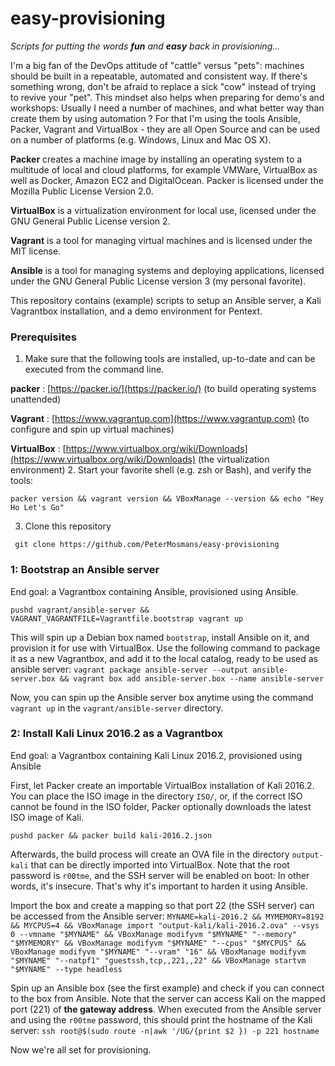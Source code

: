 # easy-provisioning

*Scripts for putting the words **fun** and **easy** back in provisioning...*


I'm a big fan of the DevOps attitude of "cattle" versus "pets": machines should be built in a repeatable, automated and consistent way. If there's something wrong, don't be afraid to replace a sick "cow" instead of trying to revive your "pet".
This mindset also helps when preparing for demo's and workshops: Usually I need a number of machines, and what better way than create them by using automation ? For that I'm using the tools Ansible, Packer, Vagrant and VirtualBox - they are all Open Source and can be used on a number of platforms (e.g. Windows, Linux and Mac OS X).

**Packer** creates a machine image by installing an operating system to a multitude of local and cloud platforms, for example VMWare, VirtualBox as well as Docker, Amazon EC2 and DigitalOcean. Packer is licensed under the Mozilla Public License Version 2.0.

**VirtualBox** is a virtualization environment for local use, licensed under the GNU General Public License version 2.

**Vagrant** is a tool for managing virtual machines and is licensed under the MIT license.

**Ansible** is a tool for managing systems and deploying applications, licensed under the GNU General Public License version 3 (my personal favorite).

This repository contains (example) scripts to setup an Ansible server, a Kali Vagrantbox installation, and a demo environment for Pentext.

### Prerequisites
1. Make sure that the following tools are installed, up-to-date and can be executed from the command line.

  **packer** : [https://packer.io/](https://packer.io/) (to build operating systems unattended)
  
  **Vagrant** : [https://www.vagrantup.com](https://www.vagrantup.com) (to configure and spin up virtual machines)
  
  **VirtualBox** : [https://www.virtualbox.org/wiki/Downloads](https://www.virtualbox.org/wiki/Downloads) (the virtualization environment)
2. Start your favorite shell (e.g. zsh or Bash), and verify the tools:

  `packer version && vagrant version && VBoxManage --version && echo "Hey Ho Let's Go"`

3. Clone this repository

  ` git clone https://github.com/PeterMosmans/easy-provisioning`

### 1: Bootstrap an Ansible server
End goal: a Vagrantbox containing Ansible, provisioned using Ansible.

`pushd vagrant/ansible-server && VAGRANT_VAGRANTFILE=Vagrantfile.bootstrap vagrant up`

This will spin up a Debian box named `bootstrap`, install Ansible on it, and provision it for use with VirtualBox.
Use the following command to package it as a new Vagrantbox, and add it to the local catalog, ready to be used as ansible server:
`vagrant package ansible-server --output ansible-server.box && vagrant box add ansible-server.box --name ansible-server`

Now, you can spin up the Ansible server box anytime using the command
`vagrant up` in the `vagrant/ansible-server` directory.

### 2: Install Kali Linux 2016.2 as a Vagrantbox
End goal: a Vagrantbox containing Kali Linux 2016.2, provisioned using Ansible

First, let Packer create an importable VirtualBox installation of Kali 2016.2. You can place the ISO image in the directory `ISO/`, or, if the correct ISO cannot be found in the ISO folder, Packer optionally downloads the latest ISO image of Kali.

`pushd packer && packer build kali-2016.2.json`

Afterwards, the build process will create an OVA file in the directory `output-kali` that can be directly imported into VirtualBox. Note that the root password is `r00tme`, and the SSH server will be enabled on boot: In other words, it's insecure. That's why it's important to harden it using Ansible.

Import the box and create a mapping so that port 22 (the SSH server) can be accessed from the Ansible server:
`MYNAME=kali-2016.2 && MYMEMORY=8192 && MYCPUS=4 && VBoxManage import "output-kali/kali-2016.2.ova" --vsys 0 --vmname "$MYNAME" && VBoxManage modifyvm "$MYNAME" "--memory" "$MYMEMORY" && VBoxManage modifyvm "$MYNAME" "--cpus" "$MYCPUS" && VBoxManage modifyvm "$MYNAME" "--vram" "16" && VBoxManage modifyvm "$MYNAME" "--natpf1" "guestssh,tcp,,221,,22" && VBoxManage startvm "$MYNAME" --type headless`

Spin up an Ansible box (see the first example) and check if you can connect to the box from Ansible. Note that the server can access Kali on the mapped port (221) of **the gateway address**.
When executed from the Ansible server and using the `r00tme` password, this should print the hostname of the Kali server: `ssh root@$(sudo route -n|awk '/UG/{print $2 }) -p 221 hostname`

Now we're all set for provisioning.
